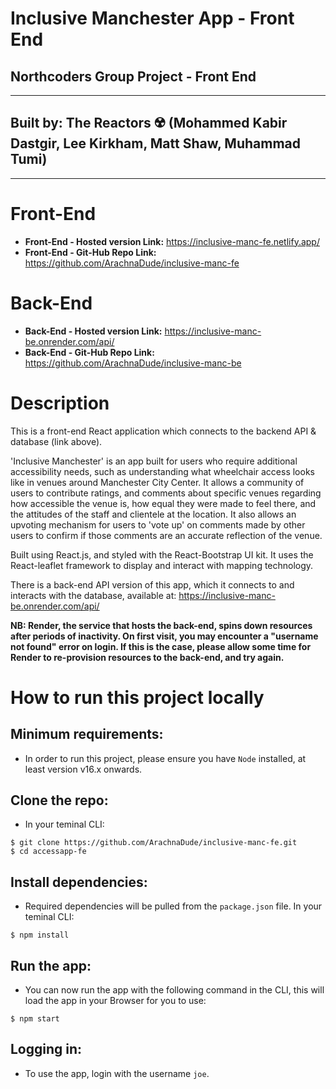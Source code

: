 # **Inclusive Manchester App - Front End**

## **Northcoders Group Project - Front End**

---

## Built by: The Reactors ☢️ (Mohammed Kabir Dastgir, Lee Kirkham, Matt Shaw, Muhammad Tumi)

---

# Front-End

- **Front-End - Hosted version Link:** https://inclusive-manc-fe.netlify.app/
- **Front-End - Git-Hub Repo Link:** https://github.com/ArachnaDude/inclusive-manc-fe

# Back-End

- **Back-End - Hosted version Link:** https://inclusive-manc-be.onrender.com/api/
- **Back-End - Git-Hub Repo Link:** https://github.com/ArachnaDude/inclusive-manc-be

# Description

This is a front-end React application which connects to the backend API & database (link above).

'Inclusive Manchester' is an app built for users who require additional accessibility needs, such as understanding what wheelchair access looks like in venues around Manchester City Center. It allows a community of users to contribute ratings, and comments about specific venues regarding how accessible the venue is, how equal they were made to feel there, and the attitudes of the staff and clientele at the location. It also allows an upvoting mechanism for users to 'vote up' on comments made by other users to confirm if those comments are an accurate reflection of the venue.

Built using React.js, and styled with the React-Bootstrap UI kit. It uses the React-leaflet framework to display and interact with mapping technology.

There is a back-end API version of this app, which it connects to and interacts with the database, available at: https://inclusive-manc-be.onrender.com/api/

**NB: Render, the service that hosts the back-end, spins down resources after periods of inactivity. On first visit, you may encounter a "username not found" error on login. If this is the case, please allow some time for Render to re-provision resources to the back-end, and try again.**

# How to run this project locally

## Minimum requirements:

- In order to run this project, please ensure you have `Node` installed, at least version v16.x onwards.

## Clone the repo:

- In your teminal CLI:

```
$ git clone https://github.com/ArachnaDude/inclusive-manc-fe.git
$ cd accessapp-fe
```

## Install dependencies:

- Required dependencies will be pulled from the `package.json` file. In your teminal CLI:

```
$ npm install
```

## Run the app:

- You can now run the app with the following command in the CLI, this will load the app in your Browser for you to use:

```
$ npm start
```

## Logging in:

- To use the app, login with the username `joe`.
